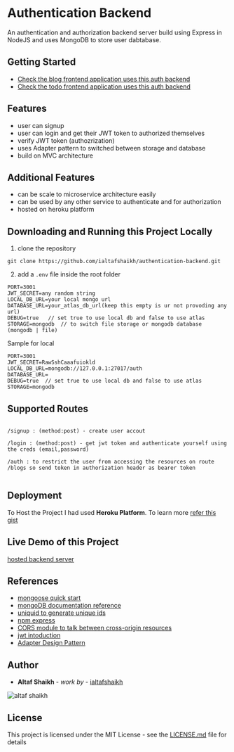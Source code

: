 # Authentication Backend

An authentication and authorization backend server build using Express in NodeJS and uses MongoDB to store user dabtabase.

## Getting Started

- [Check the blog frontend application uses this auth backend](https://github.com/ialtafshaikh/blog-frontend)
- [Check the todo frontend application uses this auth backend](https://github.com/ialtafshaikh/todo-app-frontend)

## Features

- user can signup
- user can login and get their JWT token to authorized themselves
- verify JWT token (authozrization)
- uses Adapter pattern to switched between storage and database
- build on MVC architecture


## Additional Features

- can be scale to microservice architecture easily
- can be used by any other service to authenticate and for authorization
- hosted on heroku platform

## Downloading and Running this Project Locally

1. clone the repository
```
git clone https://github.com/ialtafshaikh/authentication-backend.git
```
2. add a ``.env`` file inside the root folder

```
PORT=3001
JWT_SECRET=any random string
LOCAL_DB_URL=your local mongo url
DATABASE_URL=your_atlas_db_url(keep this empty is ur not provoding any url)
DEBUG=true   // set true to use local db and false to use atlas
STORAGE=mongodb  // to switch file storage or mongodb database (mongodb | file)
```

Sample for local
```
PORT=3001
JWT_SECRET=RawSshCaaafuiokld
LOCAL_DB_URL=mongodb://127.0.0.1:27017/auth
DATABASE_URL=
DEBUG=true  // set true to use local db and false to use atlas
STORAGE=mongodb
```

## Supported Routes

```

/signup : (method:post) - create user accout

/login : (method:post) - get jwt token and authenticate yourself using the creds (email,password)

/auth : to restrict the user from accessing the resources on route /blogs so send token in authorization header as bearer token


```

## Deployment

To Host the Project I had used **Heroku Platform**. 
To learn more [refer this gist](https://gist.github.com/ialtafshaikh/8336df5d417109b12c46bd20ccda4e17)

## Live Demo of this Project

[hosted backend server](https://node-authentication-backend.herokuapp.com/)

## References

- [mongoose quick start](https://mongoosejs.com/docs/index.html)
- [mongoDB documentation reference](https://docs.mongodb.com/manual/introduction/)
- [uniquid to generate unique ids](https://www.npmjs.com/package/uniqid)
- [npm express](https://www.npmjs.com/package/express)
- [CORS module to talk between cross-origin resources](https://www.npmjs.com/package/cors)
- [jwt intoduction](https://jwt.io/introduction/)
- [Adapter Design Pattern](https://www.youtube.com/watch?v=2PKQtcJjYvc)


## Author

* **Altaf Shaikh** - *work by* - [ialtafshaikh](https://github.com/ialtafshaikh)

![altaf shaikh](https://raw.githubusercontent.com/ialtafshaikh/static-files/master/coollogo_com-327551664.png)


## License

This project is licensed under the MIT License - see the [LICENSE.md](LICENSE.md) file for details

